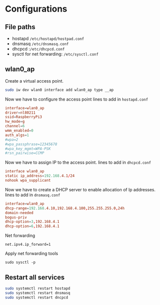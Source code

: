 # Configurations
## File paths
- hostapd `/etc/hostapd/hostpad.conf`
- dnsmasq `/etc/dnsmasq.conf`
- dhcpcd :`/etc/dhcpcd.conf`
- sysctl for net forwarding: `/etc/sysctl.conf`

## wlan0_ap
Create a virtual access point.
```bash
sudo iw dev wlan0 interface add wlan0_ap type __ap
```
Now we have to configure the access point
lines to add in `hostapd.conf`
```hostapd.conf
interface=wlan0_ap
driver=nl80211
ssid=RaspberryPi3
hw_mode=g
channel=6
wmm_enabled=0
auth_algs=1
#wpa=2
#wpa_passphrase=12345678
#wpa_key_mgmt=WPA-PSK
#rsn_pairwise=CCMP
```
Now we have to assign IP to the access point.
lines to add in `dhcpcd.conf`
```dhcpcd.conf
interface wlan0_ap
static ip_address=192.168.4.1/24
nohook wpa_supplicant
```
Now we have to create a DHCP server to enable allocation of Ip addresses.
lines to add in `dnsmasq.conf`
```dnsmasq.conf
interface=wlan0_ap
dhcp-range=192.168.4.10,192.168.4.100,255.255.255.0,24h
domain-needed
bogus-priv
dhcp-option=3,192.168.4.1
dhcp-option=6,192.168.4.1
```
Net forwarding
```
net.ipv4.ip_forward=1
```
Apply net forwarding tools
```
sudo sysctl -p
```

## Restart all services
```bash
sudo systemctl restart hostapd
sudo systemctl restart dnsmasq
sudo systemctl restart dncpcd
```

